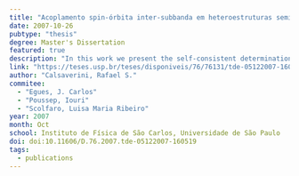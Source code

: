 ```yaml
---
title: "Acoplamento spin-órbita inter-subbanda em heteroestruturas semicondutoras"
date: 2007-10-26
pubtype: "thesis"
degree: Master's Dissertation
featured: true
description: "In this work we present the self-consistent determination of the spin-orbit coupling constant in heterostructure with two subbands.As recently proposed, the effective hamiltonian for the conduction band in the effective mass approximation contains an inter-subband spin-orbit coupling which is non-zero even for symmetric heterostructures. We present the theoretical derivation which leads to this proposal and show a selfconsistent determination of the coupling constant. We also compare the magnitude of the new coupling constant with the usual Rashba coupling. Starting with a discussion of the k.p method and the Envelope Function Approximation (EFA) we show the derivation of the 8x8 Kane model for semiconductors with zincblende structure. We then apply the 'folding down' method, isolating the conduction band sector of the EFA hamiltonian. By projecting this hamiltonian in the first two states of the orbital part, we find an effective 4x4 hamiltonian that contains an inter-subband spin orbit coupling. The eingenvalues and eigenvectors of this hamiltonian are shown and, specializing the model for single and double quantum wells, we self-consistently determine the inter-subband and Rashba coupling constants in the Hartree approximation. The results indicate the possibility of electrical control of the coupling constant and show an effective mass renormalization effect that can be up to 5% in some cases."
link: "https://teses.usp.br/teses/disponiveis/76/76131/tde-05122007-160519/en.php"
author: "Calsaverini, Rafael S."
commitee:
  - "Egues, J. Carlos"
  - "Poussep, Iouri"
  - "Scolfaro, Luisa Maria Ribeiro"
year: 2007
month: Oct
school: Instituto de Física de São Carlos, Universidade de São Paulo
doi: doi:10.11606/D.76.2007.tde-05122007-160519
tags:
  - publications
---
```

